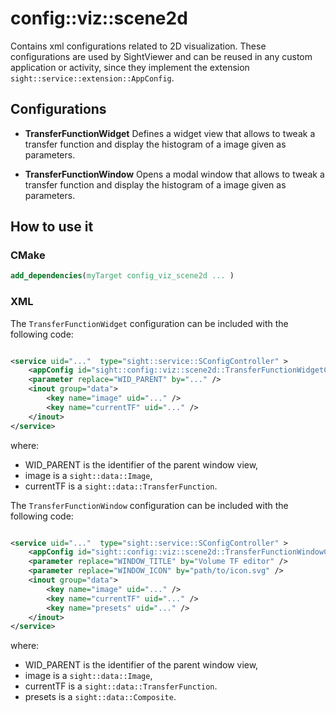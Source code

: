 # config::viz::scene2d

Contains xml configurations related to 2D visualization. These configurations are used by SightViewer and can be reused in any custom application or activity, since they implement the extension `sight::service::extension::AppConfig`.

## Configurations

- **TransferFunctionWidget**
Defines a widget view that allows to tweak a transfer function and display the histogram of a image given as parameters.

- **TransferFunctionWindow**
Opens a modal window that allows to tweak a transfer function and display the histogram of a image given as parameters.

## How to use it

### CMake

```cmake
add_dependencies(myTarget config_viz_scene2d ... )
```

### XML

The `TransferFunctionWidget` configuration can be included with the following code:

```xml

<service uid="..."  type="sight::service::SConfigController" >
    <appConfig id="sight::config::viz::scene2d::TransferFunctionWidgetCfg" />
    <parameter replace="WID_PARENT" by="..." />
    <inout group="data">
        <key name="image" uid="..." />
        <key name="currentTF" uid="..." />
    </inout>
</service>
```

where:
- WID_PARENT is the identifier of the parent window view,
- image is a `sight::data::Image`,
- currentTF is a `sight::data::TransferFunction`.

The `TransferFunctionWindow` configuration can be included with the following code:

```xml

<service uid="..."  type="sight::service::SConfigController" >
    <appConfig id="sight::config::viz::scene2d::TransferFunctionWindowCfg" />
    <parameter replace="WINDOW_TITLE" by="Volume TF editor" />
    <parameter replace="WINDOW_ICON" by="path/to/icon.svg" />
    <inout group="data">
        <key name="image" uid="..." />
        <key name="currentTF" uid="..." />
        <key name="presets" uid="..." />
    </inout>
</service>
```

where:
- WID_PARENT is the identifier of the parent window view,
- image is a `sight::data::Image`,
- currentTF is a `sight::data::TransferFunction`.
- presets is a `sight::data::Composite`.
